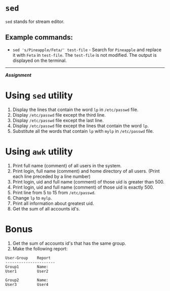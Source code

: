 # `sed`

`sed` stands for stream editor.

## Example commands:

- `sed 's/Pineapple/Feta/' test-file` - Search for `Pineapple` and replace it with `Feta` in `test-file`. The `test-file` is not modified. The output is displayed on the terminal.

---

**_Assignment_**

# Using `sed` utility

1. Display the lines that contain the word `lp` in `/etc/passwd` file.
2. Display `/etc/passwd` file except the third line.
3. Display `/etc/passwd` file except the last line.
4. Display `/etc/passwd` file except the lines that contain the word `lp`.
5. Substitute all the words that contain `lp` with `mylp` in `/etc/passwd` file.

# Using `awk` utility

1. Print full name (comment) of all users in the system.
2. Print login, full name (comment) and home directory of all users. (Print each line preceded by a line number)
3. Print login, uid and full name (comment) of those uid is greater than 500.
4. Print login, uid and full name (comment) of those uid is exactly 500.
5. Print line from 5 to 15 from `/etc/passwd`.
6. Change `lp` to `mylp`.
7. Print all information about greatest uid.
8. Get the sum of all accounts id's.

# Bonus

1. Get the sum of accounts id's that has the same group.
2. Make the following report:

```
User-Group    Report
----------------------
Group1        Name:
User1         User2

Group2        Name:
User3         User4
```
